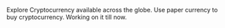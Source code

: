 Explore Cryptocurrency available across the globe. Use paper currency to buy cryptocurrency. Working on it till now. 
